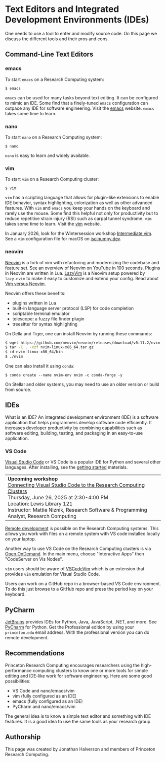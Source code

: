 # Text Editors and Integrated Development Environments (IDEs)

One needs to use a tool to enter and modify source code. On this page we discuss the different tools and their pros and cons.

## Command-Line Text Editors

### emacs

To start `emacs` on a Research Computing system:

```
$ emacs
```

`emacs` can be used for many tasks beyond text editing. It can be configured to mimic an IDE. Some find that a finely-tuned `emacs` configuration can outpace any IDE for software engineering. Visit the [emacs](https://www.gnu.org/software/emacs/) website. `emacs` takes some time to learn.

### nano

To start `nano` on a Research Computing system:

```
$ nano
```

`nano` is easy to learn and widely available.

### vim

To start `vim` on a Research Computing cluster:

```
$ vim
```

`vim` has a scripting language that allows for plugin-like extensions to enable IDE behavior, syntax highlighting, colorization as well as other advanced features. With `vim` and `emacs` you keep your hands on the keyboard and rarely use the mouse. Some find this helpful not only for productivity but to reduce repetitive strain injury (RSI) such as carpal tunnel syndrome. `vim` takes some time to learn. Visit the [vim](https://www.vim.org/) website.

In January 2026, look for the Wintersession workshop [Intermediate vim](https://github.com/biermanr/intermediate-vim). See a `vim` configuration file for macOS on [iscinumpy.dev](https://iscinumpy.dev/post/setup-a-new-mac/).

### neovim

[Neovim](https://neovim.io/) is a fork of vim with refactoring and modernizing the codebase and feature set. See an overview of Neovim on [YouTube](https://www.youtube.com/watch?v=c4OyfL5o7DU) in 100 seconds. Plugins in Neovim are written in Lua. [LazyVim](https://www.lazyvim.org/) is a Neovim setup powered by `lazy.nvim` to make it easy to customize and extend your config. Read about [Vim versus Neovim](https://lazyvim-ambitious-devs.phillips.codes/course/chapter-1/).

Neovim offers these benefits:

- plugins written in Lua  
- built-in language server protocol (LSP) for code completion
- scriptable terminal emulator
- telescope: a fuzzy file finder plugin
- treesitter for syntax highlighting

On Della and Tiger, one can install Neovim by running these commands:

```bash
$ wget https://github.com/neovim/neovim/releases/download/v0.11.2/nvim-linux-x86_64.tar.gz
$ tar -C . -xzf nvim-linux-x86_64.tar.gz
$ cd nvim-linux-x86_64/bin
$ ./nvim
```

One can also install it using `conda`:

```
$ conda create --name nvim-env nvim -c conda-forge -y
```

On Stellar and older systems, you may need to use an older version or build from source.

## IDEs

What is an IDE? An integrated development environment (IDE) is a software application that helps programmers develop software code efficiently. It increases developer productivity by combining capabilities such as software editing, building, testing, and packaging in an easy-to-use application.

### VS Code

[Visual Studio Code](https://code.visualstudio.com/) or VS Code is a popular IDE for Python and several other languages. After installing, see the [getting started](https://code.visualstudio.com/docs/?dv=osx) materials.

<table><tr><td>
<b>Upcoming workshop</b><br>
<a href="https://cglink.me/2gi/r1960584">Connecting Visual Studio Code to the Research Computing Clusters</a><br>
Thursday, June 26, 2025 at 2:30-4:00 PM<br>
Location: Lewis Library 121<br>
Instructor: Mattie Niznik, Research Software & Programming Analyst, Research Computing
</td></tr></table>

[Remote development](https://researchcomputing.princeton.edu/support/knowledge-base/vs-code) is possible on the Research Computing systems. This allows you work with files on a remote system with VS code installed locally on your laptop.

Another way to use VS Code on the Research Computing clusters is via [Open OnDemand](https://researchcomputing.princeton.edu/support/knowledge-base/connect-web). In the main menu, choose "Interactive Apps" then "CodeServer on Vis Nodes".

`vim` users should be aware of [VSCodeVim](https://marketplace.visualstudio.com/items?itemName=vscodevim.vim) which is an extension that provides `vim` emulation for Visual Studio Code.

Users can work on a GitHub repo in a browser-based VS Code environment. To do this just browse to a GitHub repo and press the period key on your keyboard.

## PyCharm

[JetBrains](https://www.jetbrains.com/) provides IDEs for Python, Java, JavaScript, .NET, and more. See [PyCharm](https://www.jetbrains.com/pycharm/) for Python. Get the Professional edition by using your `princeton.edu` email address. With the professional version you can do remote development.

## Recommendations

Princeton Research Computing encourages researchers using the high-performance computing clusters to know one or more tools for simple editing and IDE-like work for software engineering. Here are some good possibilities:

- VS Code and nano/emacs/vim
- vim (fully configured as an IDE)
- emacs (fully configured as an IDE)
- PyCharm and nano/emacs/vim

The general idea is to know a simple text editor and something with IDE features. It is a good idea to use the same tools as your research group.

## Authorship

This page was created by Jonathan Halverson and members of Princeton Research Computing.
